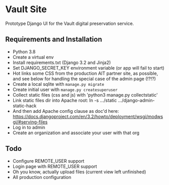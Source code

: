 # Vault Site

Prototype Django UI for the Vault digital preservation service.

## Requirements and Installation

- Python 3.8
- Create a virtual env
- Install requirements.txt (Django 3.2 and Jinja2)
- Set DJANGO_SECRET_KEY environment variable (or app will fail to start)
- Hot links some CSS from the production AIT partner site, as possible,
  and see below for handling the special case of the admin page (!?!?)
- Create a local sqlite with `manage.py migrate`
- Create initial user with `manage.py createsuperuser`
- Collect static files (css and js) with 'python3 manage.py collectstatic'
- Link static files dir into Apache root: ln -s .../static .../django-admin-static-hack
- And then add Apache config clause as doc'd here:
  https://docs.djangoproject.com/en/3.2/howto/deployment/wsgi/modwsgi/#serving-files
- Log in to admin
- Create an organization and associate your user with that org

## Todo

- Configure REMOTE_USER support
- Login page with REMOTE_USER support
- Oh you know, actually upload files (current view left unfinished)
- All production configuration
